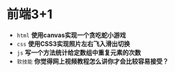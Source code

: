 # 前端3+1
- `html` **使用canvas实现一个贪吃蛇小游戏**
- `css` **使用CSS3实现照片左右飞入滑出切换**
- `js` **写一个方法统计给定数组中重复元素的次数**
- `软技能` **你觉得网上视频教程怎么讲你才会比较容易接受？**

